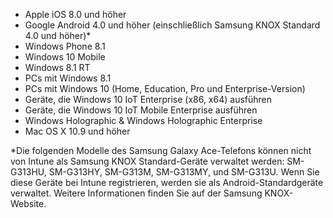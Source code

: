 
- Apple iOS 8.0 und höher
- Google Android 4.0 und höher (einschließlich Samsung KNOX Standard 4.0 und höher)*
- Windows Phone 8.1
- Windows 10 Mobile 
- Windows 8.1 RT
- PCs mit Windows 8.1
- PCs mit Windows 10 (Home, Education, Pro und Enterprise-Version)
- Geräte, die Windows 10 IoT Enterprise (x86, x64) ausführen
- Geräte, die Windows 10 IoT Mobile Enterprise ausführen
- Windows Holographic & Windows Holographic Enterprise
- Mac OS X 10.9 und höher

*Die folgenden Modelle des Samsung Galaxy Ace-Telefons können nicht von Intune als Samsung KNOX Standard-Geräte verwaltet werden: SM-G313HU, SM-G313HY, SM-G313M, SM-G313MY, und SM-G313U. Wenn Sie diese Geräte bei Intune registrieren, werden sie als Android-Standardgeräte verwaltet. Weitere Informationen finden Sie auf der Samsung KNOX-Website.


<!--HONumber=Dec16_HO3-->


